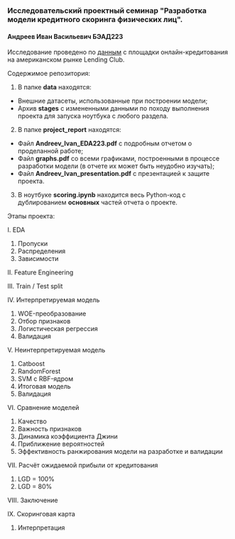 ### Исследовательский проектный семинар "Разработка модели кредитного скоринга физических лиц".
#### Андреев Иван Васильевич БЭАД223

Исследование проведено по [данным](https://www.kaggle.com/datasets/wordsforthewise/lending-club) с площадки онлайн-кредитования на американском рынке Lending Club.

Содержимое репозитория:
1. В папке **data** находятся:
  * Внешние датасеты, использованные при построении модели;
  * Архив **stages** с измененными данными по походу выполнения проекта для запуска ноутбука с любого раздела.
  
2. В папке **project_report** находятся:
  * Файл **Andreev_Ivan_EDA223.pdf** с подробным отчетом о проделанной работе;
  * Файл **graphs.pdf** со всеми графиками, построенными в процессе разработки модели (в отчете их может быть неудобно изучать);
  * Файл **Andreev_Ivan_presentation.pdf** с презентацией к защите проекта.

3. В ноутбуке **scoring.ipynb** находится весь Python-код с дублированием **основных** частей отчета о проекте.

Этапы проекта:

I. EDA  
  1. Пропуски  
  2. Распределения  
  3. Зависимости  

II. Feature Engineering  

III. Train / Test split  

IV. Интерпретируемая модель  
  1. WOE-преобразование  
  2. Отбор признаков  
  3. Логистическая регрессия  
  4. Валидация  

V. Неинтерпретируемая модель  
  1. Catboost  
  2. RandomForest  
  3. SVM с RBF-ядром  
  4. Итоговая модель  
  5. Валидация  

VI. Сравнение моделей  
  1. Качество  
  2. Важность признаков  
  3. Динамика коэффициента Джини  
  4. Приближение вероятностей  
  5. Эффективность ранжирования модели на разработке и валидации  

VII. Расчёт ожидаемой прибыли от кредитования  
  1. LGD = 100%  
  2. LGD = 80%  

VIII. Заключение  

IX. Скоринговая карта  
  1. Интерпретация  
